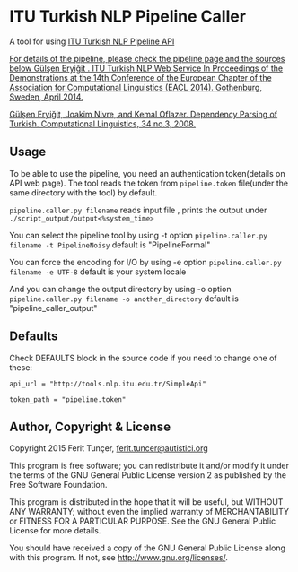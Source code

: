 # ITU Turkish NLP Pipeline Caller
 A tool for using [ITU Turkish NLP Pipeline API](http://tools.nlp.itu.edu.tr/)

[For details of the pipeline, please check the pipeline page and the sources below
Gülşen Eryiğit . ITU Turkish NLP Web Service
In Proceedings of the Demonstrations at the 14th Conference
of the European Chapter of the Association for Computational Linguistics
(EACL 2014). Gothenburg, Sweden, April 2014.](http://web.itu.edu.tr/gulsenc/papers/itunlp.pdf)

[Gülşen Eryiğit, Joakim Nivre, and Kemal Oflazer. Dependency Parsing
of Turkish. Computational Linguistics, 34 no.3, 2008. ](http://www.mitpressjournals.org/doi/pdf/10.1162/coli.2008.07-017-R1-06-83)

## Usage
To be able to use the pipeline, you need an authentication token(details on API web page).
The tool reads the token from `pipeline.token` file(under the same directory with the tool) by default.

`pipeline.caller.py filename`
reads input file <filename>, prints the output under `./script_output/output<%system_time>`

You can select the pipeline tool by using -t option
`pipeline.caller.py filename -t PipelineNoisy`
default is "PipelineFormal"

You can force the encoding for I/O by using -e option
`pipeline.caller.py filename -e UTF-8`
default is your system locale

And you can change the output directory by using -o option
`pipeline.caller.py filename -o another_directory`
default is "pipeline_caller_output"

##  Defaults

Check DEFAULTS block in the source code if you need to change one of these:

`api_url = "http://tools.nlp.itu.edu.tr/SimpleApi"` 

`token_path = "pipeline.token"`

## Author, Copyright & License

Copyright 2015 Ferit Tunçer, <ferit.tuncer@autistici.org>

This program is free software; you can redistribute it and/or
modify it under the terms of the GNU General Public License version 2
as published by the Free Software Foundation.

This program is distributed in the hope that it will be useful,
but WITHOUT ANY WARRANTY; without even the implied warranty of
MERCHANTABILITY or FITNESS FOR A PARTICULAR PURPOSE.  See the
GNU General Public License for more details.

You should have received a copy of the GNU General Public License
along with this program.  If not, see <http://www.gnu.org/licenses/>.
